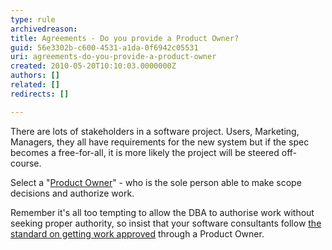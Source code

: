```yaml
---
type: rule
archivedreason: 
title: Agreements - Do you provide a Product Owner?
guid: 56e3302b-c600-4531-a1da-0f6942c05531
uri: agreements-do-you-provide-a-product-owner
created: 2010-05-20T10:10:03.0000000Z
authors: []
related: []
redirects: []

---
```


There are lots of stakeholders in a software project. Users, Marketing, Managers, they all have requirements for the new system but if the spec becomes a free-for-all, it is more likely the project will be steered off-course.  
<!--endintro-->

Select a "[Product Owner](/management-do-you-know-who-has-authority)" - who is the sole person able to make scope decisions and authorize work.

Remember it's all too tempting to allow the DBA to authorise work without seeking proper authority, so insist that your software consultants follow [the standard on getting work approved](/approval-do-you-get-work-approved-before-you-do-it) through a Product Owner.
